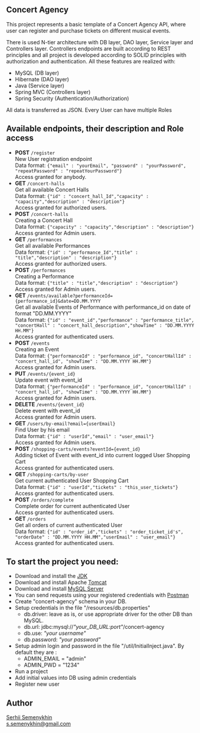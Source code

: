 ## Concert Agency
This project represents a basic template of a Concert Agency API, where user can register and purchase tickets on different musical events.

There is used N-tier architecture with DB layer, DAO layer,
Service layer and Controllers layer.
Controllers endpoints are built according to REST principles and all project 
is developed according to SOLID principles with authorization and authentication.
All these features are realized with:
- MySQL (DB layer)
- Hibernate (DAO layer)
- Java (Service layer)
- Spring MVC (Controllers layer)
- Spring Security (Authentication/Authorization)<br>

All data is transferred as JSON. Every User can have multiple Roles

## Available endpoints, their description and Role access
- __POST__ `/register`<br> 
  New User registration endpoint<br>
  Data format: `{"email" : "yourEmail", "password" : "yourPassword",
  "repeatPassword" : "repeatYourPassword"}`<br>
  Access granted for anybody.
- __GET__ `/concert-halls`<br> 
  Get all available Concert Halls<br>
  Data format: `{"id" : "concert_hall_Id","capacity" : "capacity","description" : "description"}`<br>
  Access granted for authorized users.
- __POST__ `/concert-halls`<br> 
  Creating a Concert Hall<br>
  Data format: `{"capacity" : "capacity","description" : "description"}`<br>
  Access granted for Admin users.
- __GET__ `/performances`<br>
  Get all available Performances<br>
  Data format: `{"id" : "performance_Id","title" : "title","description" : "description"}`<br>
  Access granted for authorized users.
- __POST__ `/performances`<br> 
  Creating a Performance<br>
  Data format: `{"title" : "title","description" : "description"}`<br>
  Access granted for Admin users.
- __GET__ `/events/available?performanceId={performance_id}&date=DD.MM.YYYY`<br>
  Get all available Events of Performance with performance_id on date of format "DD.MM.YYYY"<br>
  Data format: `{"id" : "event_id","performance" : "performance_title",
  "concertHall" : "concert_hall_description","showTime" : "DD.MM.YYYY HH.MM"}`<br> 
  Access granted for authenticated users.
- __POST__ `/events`<br>
  Creating an Event<br>
  Data format: `{"performanceId" : "performance_id", "concertHallId" : "concert_hall_id",
  "showTime" : "DD.MM.YYYY HH.MM"}`<br> 
  Access granted for Admin users.
- __PUT__ `/events/{event_id}`<br> 
  Update event with event_id <br>
  Data format: `{"performanceId" : "performance_id", "concertHallId" : "concert_hall_id",
  "showTime" : "DD.MM.YYYY HH.MM"}`<br> 
  Access granted for Admin users.
- __DELETE__ `/events/{event_id}`<br> 
  Delete event with event_id <br>
  Access granted for Admin users.
- __GET__ `/users/by-email?email={userEmail}`<br> 
  Find User by his email<br>
  Data format: `{"id" : "userId","email" : "user_email"}`<br>
  Access granted for Admin users.
- __POST__ `/shopping-carts/events?eventId={event_id}` <br>
  Adding ticket of Event with event_id into current logged User Shopping Cart<br>
  Access granted for authenticated users.
- __GET__ `/shopping-carts/by-user`<br> 
  Get current authenticated User Shopping Cart<br>
  Data format: `{"id" : "userId","tickets" : "this_user_tickets"}`<br>
  Access granted for authenticated users.
- __POST__ `/orders/complete` <br> 
  Complete order for current authenticated User<br> 
  Access granted for authenticated users.
- __GET__ `/orders` <br> 
  Get all orders of current authenticated User<br>
  Data format: `{"id" : "order_id","tickets" : "order_ticket_id's",
  "orderDate" : "DD.MM.YYYY HH.MM","userEmail" : "user_email"}`<br> 
  Access granted for authenticated users.
## To start the project you need: <br>
- Download and install the [JDK](https://www.oracle.com/java/technologies/javase-downloads.html "Download JDK") <br>
- Download and install Apache [Tomcat](https://tomcat.apache.org/download-90.cgi "Download Tomcat") <br>
- Download and install [MySQL Server](https://dev.mysql.com/downloads/ "Download MySQL")<br>
- You can send requests using your registered credentials with [Postman](https://www.postman.com/downloads/ "Download Postman")
- Create "concert-agency" schema in your DB.
- Setup credentials in the file "/resources/db.properties" <br>
  + db.driver: leave as is, or use appropriate driver for the other DB than MySQL.  
  + db.url: jdbc:mysql://*"your_DB_URL:port"*/concert-agency  
  + db.use: *"your username"* <br>
  + db.password: *"your password"*<br>
- Setup admin login and password in the file "/util/InitialInject.java". 
  By default they are :<br>
  + ADMIN_EMAIL = "admin"
  + ADMIN_PWD = "1234"
- Run a project
- Add initial values into DB using admin credentials  
- Register new user
## Author
[Serhii Semenykhin](https://github.com/semyonich/ "GitHub")<br>
s.semenykhin@gmail.com
